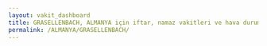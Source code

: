 ```yaml
---
layout: vakit_dashboard
title: GRASELLENBACH, ALMANYA için iftar, namaz vakitleri ve hava durumu - ilçe/eyalet seç
permalink: /ALMANYA/GRASELLENBACH/
---
```


<script type="text/javascript">
  var GLOBAL_COUNTRY = 'ALMANYA';
  var GLOBAL_CITY = 'GRASELLENBACH';
  var GLOBAL_STATE = '';
  var lat = 72;
  var lon = 21;
</script>
